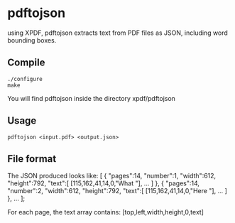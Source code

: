 # pdftojson
using XPDF, pdftojson extracts text from PDF files as JSON, including word bounding boxes.

## Compile

    ./configure
    make

You will find pdftojson inside the directory xpdf/pdftojson

## Usage

    pdftojson <input.pdf> <output.json>

## File format

The JSON produced looks like:
    [
      { "pages":14,
        "number":1,
        "width":612,
        "height":792,
        "text":[
          [115,162,41,14,0,"What "],
          ...
        ]
      },
      { "pages":14,
        "number":2,
        "width":612,
        "height":792,
        "text":[
          [115,162,41,14,0,"Here "],
          ...
        ]
      },
      ...
    ];
    
For each page, the text array contains: [top,left,width,height,0,text]
